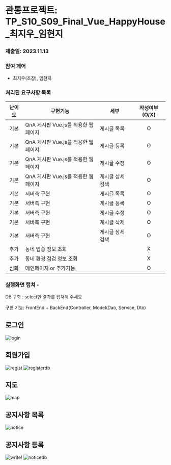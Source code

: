 # 관통프로젝트: TP_S10_S09_Final_Vue_HappyHouse_최지우_임현지
### 제출일: 2023.11.13

### 참여 페어
- 최지우(조장), 임현지

### 처리된 요구사항 목록
 
|난이도|구현기능|세부|작성여부(O/X)|
|:---:|---|---|:---:|
|기본|QnA 게시판 Vue.js를 적용한 웹페이지|게시글 목록|O|
|기본|QnA 게시판 Vue.js를 적용한 웹페이지|게시글 등록|O|
|기본|QnA 게시판 Vue.js를 적용한 웹페이지|게시글 수정|O|
|기본|QnA 게시판 Vue.js를 적용한 웹페이지|게시글 상세 검색|O|
|기본|서버측 구현|게시글 목록|O|
|기본|서버측 구현|게시글 등록|O|
|기본|서버측 구현|게시글 수정|O|
|기본|서버측 구현|게시글 삭제|O|
|기본|서버측 구현|게시글 상세 검색|O|
|추가|동네 업종 정보 조회||X|
|추가|동네 환경 점검 정보 조회||X|
|심화|메인페이지 or 추가기능||O|

### 실행화면 캡쳐 -
DB 구축 : select한 결과를 캡쳐해 주세요

구현 기능: FrontEnd + BackEnd(Controller, Model(Dao, Service, Dto)

## 로그인
![login](/uploads/31fa3f3b9cc7e1cda59dd72cac243219/login.gif)

## 회원가입
![regist](/uploads/cc59d532565f79c5f69739d394efe244/regist.gif)
![registerdb](/uploads/a2950305838a8dc063cc1700f81d9694/registerdb.png)

## 지도
![map](/uploads/753a1d815955e0854ebad9d6b6812dab/map.gif)


## 공지사항 목록
![notice](/uploads/85a3265eb8abc79a50a8a5571520f5b5/notice.gif)

## 공지사항 등록
![write](/uploads/8553eabcd398d3750b16ec9c05b34fa6/write.gif)!
![noticedb](/uploads/a59e120fa7d9059d469f8cbb1df398b3/noticedb.png)

